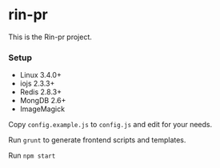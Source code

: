rin-pr
======

This is the Rin-pr project.

### Setup

* Linux 3.4.0+
* iojs 2.3.3+
* Redis 2.8.3+
* MongDB 2.6+
* ImageMagick

Copy `config.example.js` to `config.js` and edit for your needs.

Run `grunt` to generate frontend scripts and templates.

Run `npm start`
